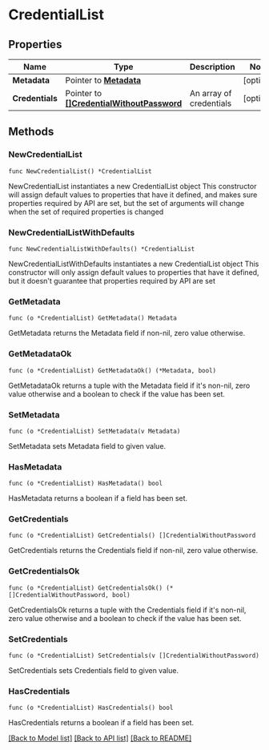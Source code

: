 # CredentialList

## Properties

Name | Type | Description | Notes
------------ | ------------- | ------------- | -------------
**Metadata** | Pointer to [**Metadata**](Metadata.md) |  | [optional] 
**Credentials** | Pointer to [**[]CredentialWithoutPassword**](CredentialWithoutPassword.md) | An array of credentials | [optional] 

## Methods

### NewCredentialList

`func NewCredentialList() *CredentialList`

NewCredentialList instantiates a new CredentialList object
This constructor will assign default values to properties that have it defined,
and makes sure properties required by API are set, but the set of arguments
will change when the set of required properties is changed

### NewCredentialListWithDefaults

`func NewCredentialListWithDefaults() *CredentialList`

NewCredentialListWithDefaults instantiates a new CredentialList object
This constructor will only assign default values to properties that have it defined,
but it doesn't guarantee that properties required by API are set

### GetMetadata

`func (o *CredentialList) GetMetadata() Metadata`

GetMetadata returns the Metadata field if non-nil, zero value otherwise.

### GetMetadataOk

`func (o *CredentialList) GetMetadataOk() (*Metadata, bool)`

GetMetadataOk returns a tuple with the Metadata field if it's non-nil, zero value otherwise
and a boolean to check if the value has been set.

### SetMetadata

`func (o *CredentialList) SetMetadata(v Metadata)`

SetMetadata sets Metadata field to given value.

### HasMetadata

`func (o *CredentialList) HasMetadata() bool`

HasMetadata returns a boolean if a field has been set.

### GetCredentials

`func (o *CredentialList) GetCredentials() []CredentialWithoutPassword`

GetCredentials returns the Credentials field if non-nil, zero value otherwise.

### GetCredentialsOk

`func (o *CredentialList) GetCredentialsOk() (*[]CredentialWithoutPassword, bool)`

GetCredentialsOk returns a tuple with the Credentials field if it's non-nil, zero value otherwise
and a boolean to check if the value has been set.

### SetCredentials

`func (o *CredentialList) SetCredentials(v []CredentialWithoutPassword)`

SetCredentials sets Credentials field to given value.

### HasCredentials

`func (o *CredentialList) HasCredentials() bool`

HasCredentials returns a boolean if a field has been set.


[[Back to Model list]](../README.md#documentation-for-models) [[Back to API list]](../README.md#documentation-for-api-endpoints) [[Back to README]](../README.md)


